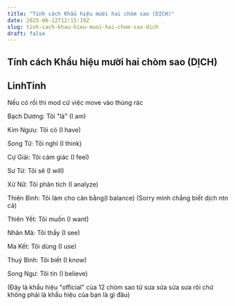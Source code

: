 ```yaml
---
title: "Tính cách Khẩu hiệu mười hai chòm sao (DỊCH)"
date: 2025-06-12T12:15:19Z
slug: tinh-cach-khau-hieu-muoi-hai-chom-sao-dich
draft: false
---
```


## Tính cách Khẩu hiệu mười hai chòm sao (DỊCH)

## LinhTinh

Nếu có rồi thì mod cứ việc move vào thùng rác
 
Bạch Dương: Tôi "là" (I am)
 
Kim Ngưu: Tôi có (I have)
 
Song Tử: Tôi nghĩ (I think)
 
Cự Giải: Tôi cảm giác (I feel)
 
Sư Tử: Tôi sẽ (I will)
 
Xử Nữ: Tôi phân tích (I analyze)
 
Thiên Bình: Tôi làm cho cân bằng(I balance) (Sorry mình chẳng biết dịch ntn cả)
 
Thiên Yết: Tôi muốn (I want)
 
Nhân Mã: Tôi thấy (I see)
 
Ma Kết: Tôi dùng (I use)
 
Thuỷ Bình: Tôi biết (I know)
 
Song Ngư: Tôi tin (I believe)
 
(Đây là khẩu hiệu "official" của 12 chòm sao từ sưa sửa sừa sưa rôi chứ không phải là khẩu hiệu của bạn là gì đâu)